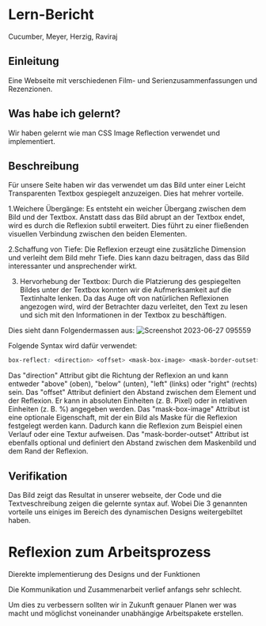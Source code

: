 # Lern-Bericht
Cucumber, Meyer, Herzig, Raviraj

## Einleitung

Eine Webseite mit verschiedenen Film- und Serienzusammenfassungen und Rezenzionen.

## Was habe ich gelernt?

Wir haben gelernt wie man CSS Image Reflection verwendet und implementiert.

## Beschreibung



Für unsere Seite haben wir das verwendet um das Bild unter einer Leicht Transparenten Textbox gespiegelt anzuzeigen. Dies hat mehrer vorteile.

1.Weichere Übergänge: Es entsteht ein weicher Übergang zwischen dem Bild und der Textbox. Anstatt dass das Bild abrupt an der Textbox endet, wird es durch die Reflexion subtil erweitert. Dies führt zu einer fließenden visuellen Verbindung zwischen den beiden Elementen.

2.Schaffung von Tiefe: Die Reflexion erzeugt eine zusätzliche Dimension und verleiht dem Bild mehr Tiefe. Dies kann dazu beitragen, dass das Bild interessanter und ansprechender wirkt.

3. Hervorhebung der Textbox: Durch die Platzierung des gespiegelten Bildes unter der Textbox konnten wir die Aufmerksamkeit auf die Textinhalte lenken. Da das Auge oft von natürlichen Reflexionen angezogen wird,
wird der Betrachter dazu verleitet, den Text zu lesen und sich mit den Informationen in der Textbox zu beschäftigen.

Dies sieht dann Folgendermassen aus:
![Screenshot 2023-06-27 095559](https://github.com/DorianHerzig9/1600/assets/77541325/8d3823f4-9bf1-4eb4-91b0-a475ee0bb025)


Folgende Syntax wird dafür verwendet:
```css
box-reflect: <direction> <offset> <mask-box-image> <mask-border-outset>;
```

Das "direction" Attribut gibt die Richtung der Reflexion an und kann entweder "above" (oben), "below" (unten), "left" (links) oder "right" (rechts) sein.
Das "offset" Attribut definiert den Abstand zwischen dem Element und der Reflexion. Er kann in absoluten Einheiten (z. B. Pixel) oder in relativen Einheiten (z. B. %) angegeben werden.
Das "mask-box-image" Attribut ist eine optionale Eigenschaft, mit der ein Bild als Maske für die Reflexion festgelegt werden kann. Dadurch kann die Reflexion zum Beispiel einen Verlauf oder eine Textur aufweisen.
Das "mask-border-outset" Attribut ist ebenfalls optional und definiert den Abstand zwischen dem Maskenbild und dem Rand der Reflexion.


## Verifikation

Das Bild zeigt das Resultat in unserer webseite, der Code und die Textveschreibung zeigen die gelernte syntax auf. Wobei Die 3 genannten vorteile uns einiges im Bereich des dynamischen Designs weitergebiltet haben. 

# Reflexion zum Arbeitsprozess

Dierekte implementierung des Designs und der Funktionen

Die Kommunikation und Zusammenarbeit verlief anfangs sehr schlecht.

Um dies zu verbessern sollten wir in Zukunft genauer Planen wer was macht und möglichst voneinander unabhängige Arbeitspakete erstellen.

